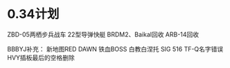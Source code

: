 # 0.34计划

ZBD-05两栖步兵战车
22型导弹快艇
BRDM2、Baikal回收
ARB-14回收


BBBYJ补充：
新地图RED DAWN
铁血BOSS
白教白涅托
SIG 516
TF-Q名字错误
HVY插板最后的空格删除